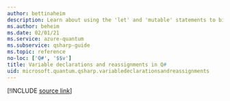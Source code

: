 ```yaml
---
author: bettinaheim
description: Learn about using the 'let' and 'mutable' statements to bind variables in Q#.
ms.author: beheim
ms.date: 02/01/21
ms.service: azure-quantum
ms.subservice: qsharp-guide
ms.topic: reference
no-loc: ['Q#', '$$v']
title: Variable declarations and reassignments in Q#
uid: microsoft.quantum.qsharp.variabledeclarationsandreassignments
---
```


<!---
# Variable declarations and reassignments in Q#
-->

[!INCLUDE [source link](~/includes/qsharp-language/Specifications/Language/2_Statements/VariableDeclarationsAndReassignments.md)]